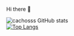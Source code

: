  Hi there 👋

![cachosss GitHub stats](https://github-readme-stats.vercel.app/api?username=cachosss&show_icons=true&theme=midnight-purple) <br>
[![Top Langs](https://github-readme-stats.vercel.app/api/top-langs/?username=anuraghazra&hide_progress=true)](https://github.com/cachosss/github-readme-stats)
